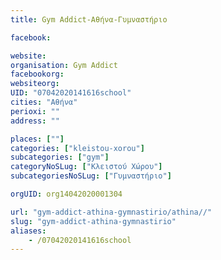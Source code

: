 ```yaml
---
title: Gym Addict-Αθήνα-Γυμναστήριο

facebook:

website:
organisation: Gym Addict
facebookorg:
websiteorg:
UID: "07042020141616school"
cities: "Αθήνα"
perioxi: ""
address: ""

places: [""]
categories: ["kleistou-xorou"]
subcategories: ["gym"]
categoryNoSLug: ["Κλειστού Χώρου"]
subcategoriesNoSLug: ["Γυμναστήριο"]

orgUID: org14042020001304

url: "gym-addict-athina-gymnastirio/athina//"
slug: "gym-addict-athina-gymnastirio"
aliases:
    - /07042020141616school
---
```





